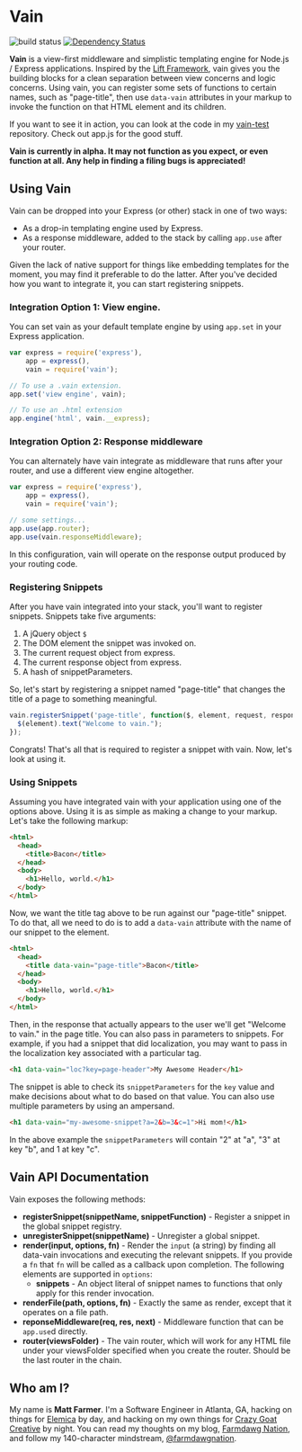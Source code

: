 # Vain

![build status](https://api.travis-ci.org/farmdawgnation/vain.png)
[![Dependency Status](https://gemnasium.com/farmdawgnation/vain.svg)](https://gemnasium.com/farmdawgnation/vain)

**Vain** is a view-first middleware and simplistic templating engine for Node.js / Express
applications. Inspired by the [Lift Framework](http://liftweb.net), vain gives you the building
blocks for a clean separation between view concerns and logic concerns. Using vain, you can register
some sets of functions to certain names, such as "page-title", then use `data-vain` attributes in
your markup to invoke the function on that HTML element and its children.

If you want to see it in action, you can look at the code in my [vain-test](https://github.com/farmdawgnation/vain-test)
repository. Check out app.js for the good stuff.

**Vain is currently in alpha. It may not function as you expect, or even function at all. Any
help in finding a filing bugs is appreciated!**

## Using Vain

Vain can be dropped into your Express (or other) stack in one of two ways:

* As a drop-in templating engine used by Express.
* As a response middleware, added to the stack by calling `app.use` after your router.

Given the lack of native support for things like embedding templates for the moment, you may
find it preferable to do the latter. After you've decided how you want to integrate it, you
can start registering snippets.

### Integration Option 1: View engine.

You can set vain as your default template engine by using `app.set` in your Express application.

```javascript
var express = require('express'),
    app = express(),
    vain = require('vain');

// To use a .vain extension.
app.set('view engine', vain);

// To use an .html extension
app.engine('html', vain.__express);
```

### Integration Option 2: Response middleware

You can alternately have vain integrate as middleware that runs after your router, and use a different
view engine altogether.

```javascript
var express = require('express'),
    app = express(),
    vain = require('vain');

// some settings...
app.use(app.router);
app.use(vain.responseMiddleware);
```

In this configuration, vain will operate on the response output produced by your routing code.

### Registering Snippets

After you have vain integrated into your stack, you'll want to register snippets. Snippets take
five arguments:

1. A jQuery object `$`
2. The DOM element the snippet was invoked on.
3. The current request object from express.
4. The current response object from express.
5. A hash of snippetParameters.

So, let's start by registering a snippet named "page-title" that changes the title of a page to something
meaningful.

```javascript
vain.registerSnippet('page-title', function($, element, request, response, snippetParameters) {
  $(element).text("Welcome to vain.");
});
```

Congrats! That's all that is required to register a snippet with vain. Now, let's look at using it.

### Using Snippets

Assuming you have integrated vain with your application using one of the options above. Using it
is as simple as making a change to your markup. Let's take the following markup:

```html
<html>
  <head>
    <title>Bacon</title>
  </head>
  <body>
    <h1>Hello, world.</h1>
  </body>
</html>
```

Now, we want the title tag above to be run against our "page-title" snippet. To do that, all we
need to do is to add a `data-vain` attribute with the name of our snippet to the element.

```html
<html>
  <head>
    <title data-vain="page-title">Bacon</title>
  </head>
  <body>
    <h1>Hello, world.</h1>
  </body>
</html>
```

Then, in the response that actually appears to the user we'll get "Welcome to vain." in the
page title. You can also pass in parameters to snippets. For example, if you had a snippet that
did localization, you may want to pass in the localization key associated with a particular tag.

```html
<h1 data-vain="loc?key=page-header">My Awesome Header</h1>
```

The snippet is able to check its `snippetParameters` for the `key` value and make decisions about
what to do based on that value. You can also use multiple parameters by using an ampersand.

```html
<h1 data-vain="my-awesome-snippet?a=2&b=3&c=1">Hi mom!</h1>
```

In the above example the `snippetParameters` will contain "2" at "a", "3" at key "b", and 1 at
key "c".

## Vain API Documentation

Vain exposes the following methods:

* **registerSnippet(snippetName, snippetFunction)** - Register a snippet in the global snippet
  registry.
* **unregisterSnippet(snippetName)** - Unregister a global snippet.
* **render(input, options, fn)** - Render the `input` (a string) by finding all data-vain invocations
  and executing the relevant snippets. If you provide a `fn` that `fn` will be called as a callback
  upon completion. The following elements are supported in `options`:
  * **snippets** - An object literal of snippet names to functions that only apply for this render
    invocation.
* **renderFile(path, options, fn)** - Exactly the same as render, except that it operates on a file path.
* **reponseMiddleware(req, res, next)** - Middleware function that can be `app.use`d directly.
* **router(viewsFolder)** - The vain router, which will work for any HTML file under your viewsFolder specified
  when you create the router. Should be the last router in the chain.

## Who am I?

My name is **Matt Farmer**. I'm a Software Engineer in Atlanta, GA, hacking on things for
[Elemica](http://elemica.com) by day, and hacking on my own things for [Crazy Goat Creative](http://crazygoatcreative.com)
by night. You can read my thoughts on my blog, [Farmdawg Nation](http://farmdawgnation.com),
and follow my 140-character mindstream, [@farmdawgnation](http://twitter.com/farmdawgnation).
